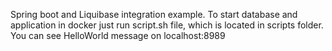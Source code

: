 Spring boot and Liquibase integration example.
To start database and application in docker just run script.sh file, which is located in scripts folder.
You can see HelloWorld message on localhost:8989